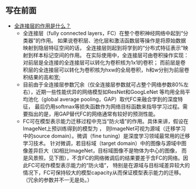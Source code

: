 ## 写在前面

* [全连接层的作用是什么？](https://www.zhihu.com/question/41037974)
    * 全连接层（fully connected layers，FC）在整个卷积神经网络中起到“分类器”的作用。
    如果说卷积层、池化层和激活函数层等操作是将原始数据映射到隐层特征空间的话，
    全连接层则起到将学到的“分布式特征表示”映射到样本标记空间的作用。
    在实际使用中，全连接层可由卷积操作实现：对前层是全连接的全连接层可以转化为卷积核为1x1的卷积；
    而前层是卷积层的全连接层可以转化为卷积核为hxw的全局卷积，h和w分别为前层卷积结果的高和宽;
    * 目前由于全连接层参数冗余（仅全连接层参数就可占整个网络参数80%左右），近期一些性能优异的网络模型如ResNet和GoogLeNet
    等均用全局平均池化（global average pooling，GAP）取代FC来融合学到的深度特征，
    最后仍用softmax等损失函数作为网络目标函数来指导学习过程。需要指出的是，用GAP替代FC的网络通常有较好的预测性能。
    * FC可在模型表示能力迁移过程中充当“防火墙”的作用。具体来讲，假设在ImageNet上预训练得到的模型为 ，
    则ImageNet可视为源域（迁移学习中的source domain）。微调（fine tuning）是深度学习领域最常用的迁移学习技术。
    针对微调，若目标域（target domain）中的图像与源域中图像差异巨大（如相比ImageNet，目标域图像不是物体为中心的图像，
    而是风景照，见下图），不含FC的网络微调后的结果要差于含FC的网络。因此FC可视作模型表示能力的“防火墙”，
    特别是在源域与目标域差异较大的情况下，FC可保持较大的模型capacity从而保证模型表示能力的迁移。（冗余的参数并不一无是处。）

